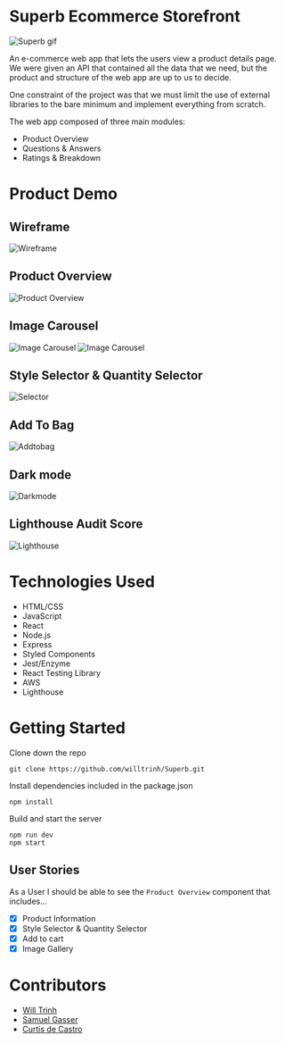 # Superb Ecommerce Storefront

![Superb gif](https://raw.githubusercontent.com/willtrinh/Superb/master/assets/Superb.gif)

An e-commerce web app that lets the users view a product details page. We were given an API that contained all the data that we need, but the product and structure of the web app are up to us to decide.

One constraint of the project was that we must limit the use of external libraries to the bare minimum and implement everything from scratch.

The web app composed of three main modules:

- Product Overview
- Questions & Answers
- Ratings & Breakdown

# Product Demo

## Wireframe
![Wireframe](https://raw.githubusercontent.com/willtrinh/Superb/master/assets/wireframe.png)

## Product Overview
![Product Overview](https://raw.githubusercontent.com/willtrinh/Superb/master/assets/Product%20overview.png)

## Image Carousel
![Image Carousel](https://raw.githubusercontent.com/willtrinh/Superb/master/assets/carousel.gif)
![Image Carousel](https://raw.githubusercontent.com/willtrinh/Superb/master/assets/Carousel.png)

## Style Selector & Quantity Selector
![Selector](https://raw.githubusercontent.com/willtrinh/Superb/master/assets/selector.gif)

## Add To Bag
![Addtobag](https://raw.githubusercontent.com/willtrinh/Superb/master/assets/addtobag.gif)

## Dark mode
![Darkmode](https://raw.githubusercontent.com/willtrinh/Superb/master/assets/Dark%20mode.png)

## Lighthouse Audit Score
![Lighthouse](https://raw.githubusercontent.com/willtrinh/Superb/master/assets/Lighthouse%20score.png)

# Technologies Used

- HTML/CSS
- JavaScript
- React
- Node.js
- Express
- Styled Components
- Jest/Enzyme
- React Testing Library
- AWS
- Lighthouse

# Getting Started

Clone down the repo

```
git clone https://github.com/willtrinh/Superb.git
```

Install dependencies included in the package.json

```
npm install
```

Build and start the server

```
npm run dev
npm start
```

## User Stories

As a User I should be able to see the `Product Overview` component that includes...

- [x] Product Information
- [x] Style Selector & Quantity Selector
- [x] Add to cart
- [x] Image Gallery

# Contributors

- [Will Trinh](https://github.com/willtrinh)
- [Samuel Gasser](https://github.com/sgasser94)
- [Curtis de Castro](https://github.com/CurtisDeCastro)
